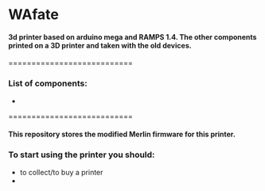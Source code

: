 # WAfate
<h4> 3d printer based on arduino mega and RAMPS 1.4. The other components printed on a 3D printer and taken with the old devices.</h4>
===========================

### List of components:
* 
===========================

#### This repository stores the modified Merlin firmware for this printer.

### To start using the printer you should:
* to collect/to buy a printer
* 

